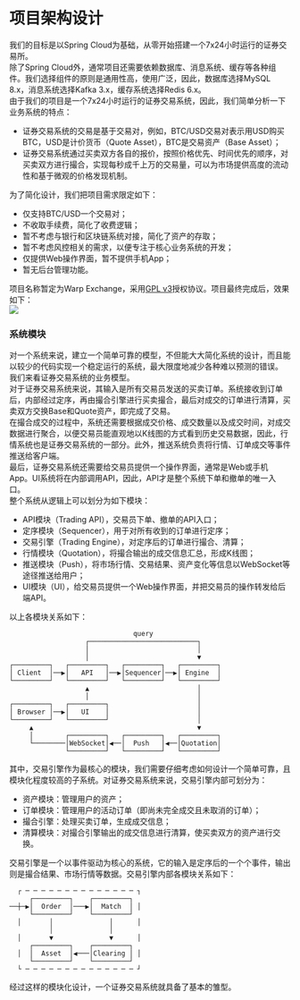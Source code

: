 # 项目架构设计

我们的目标是以Spring Cloud为基础，从零开始搭建一个7x24小时运行的证券交易所。<br />除了Spring Cloud外，通常项目还需要依赖数据库、消息系统、缓存等各种组件。我们选择组件的原则是通用性高，使用广泛，因此，数据库选择MySQL 8.x，消息系统选择Kafka 3.x，缓存系统选择Redis 6.x。<br />由于我们的项目是一个7x24小时运行的证券交易系统，因此，我们简单分析一下业务系统的特点：

- 证券交易系统的交易是基于交易对，例如，BTC/USD交易对表示用USD购买BTC，USD是计价货币（Quote Asset），BTC是交易资产（Base Asset）；
- 证券交易系统通过买卖双方各自的报价，按照价格优先、时间优先的顺序，对买卖双方进行撮合，实现每秒成千上万的交易量，可以为市场提供高度的流动性和基于微观的价格发现机制。

为了简化设计，我们把项目需求限定如下：

- 仅支持BTC/USD一个交易对；
- 不收取手续费，简化了收费逻辑；
- 暂不考虑与银行和区块链系统对接，简化了资产的存取；
- 暂不考虑风控相关的需求，以便专注于核心业务系统的开发；
- 仅提供Web操作界面，暂不提供手机App；
- 暂无后台管理功能。

项目名称暂定为Warp Exchange，采用[GPL v3](https://www.gnu.org/licenses/gpl-3.0.txt)授权协议。项目最终完成后，效果如下：<br />![](https://cdn.nlark.com/yuque/0/2024/png/763022/1708685903744-b56b87a3-479e-4b41-91e6-6724c4122626.png#averageHue=%23fdfdfd&clientId=u3d78259e-9160-4&from=paste&id=u41102c3c&originHeight=653&originWidth=800&originalType=url&ratio=1&rotation=0&showTitle=false&status=done&style=none&taskId=ua98eb42b-2a75-4fc9-aa25-adf67bca5e0&title=)
### 系统模块
对一个系统来说，建立一个简单可靠的模型，不但能大大简化系统的设计，而且能以较少的代码实现一个稳定运行的系统，最大限度地减少各种难以预测的错误。<br />我们来看证券交易系统的业务模型。<br />对于证券交易系统来说，其输入是所有交易员发送的买卖订单。系统接收到订单后，内部经过定序，再由撮合引擎进行买卖撮合，最后对成交的订单进行清算，买卖双方交换Base和Quote资产，即完成了交易。<br />在撮合成交的过程中，系统还需要根据成交价格、成交数量以及成交时间，对成交数据进行聚合，以便交易员能直观地以K线图的方式看到历史交易数据，因此，行情系统也是证券交易系统的一部分。此外，推送系统负责将行情、订单成交等事件推送给客户端。<br />最后，证券交易系统还需要给交易员提供一个操作界面，通常是Web或手机App。UI系统将在内部调用API，因此，API才是整个系统下单和撤单的唯一入口。<br />整个系统从逻辑上可以划分为如下模块：

- API模块（Trading API），交易员下单、撤单的API入口；
- 定序模块（Sequencer），用于对所有收到的订单进行定序；
- 交易引擎（Trading Engine），对定序后的订单进行撮合、清算；
- 行情模块（Quotation），将撮合输出的成交信息汇总，形成K线图；
- 推送模块（Push），将市场行情、交易结果、资产变化等信息以WebSocket等途径推送给用户；
- UI模块（UI），给交易员提供一个Web操作界面，并把交易员的操作转发给后端API。

以上各模块关系如下：
```
                               query
                   ┌───────────────────────────┐
                   │                           │
                   │                           ▼
┌─────────┐   ┌─────────┐   ┌─────────┐   ┌─────────┐
│ Client  │──▶│   API   │──▶│Sequencer│──▶│ Engine  │
└─────────┘   └─────────┘   └─────────┘   └─────────┘
                   ▲                           │
                   │                           │
┌─────────┐   ┌─────────┐                      │
│ Browser │──▶│   UI    │                      │
└─────────┘   └─────────┘                      │
     ▲                                         ▼
     │        ┌─────────┐   ┌─────────┐   ┌─────────┐
     └────────│WebSocket│◀──│  Push   │◀──│Quotation│
              └─────────┘   └─────────┘   └─────────┘
```
其中，交易引擎作为最核心的模块，我们需要仔细考虑如何设计一个简单可靠，且模块化程度较高的子系统。对证券交易系统来说，交易引擎内部可划分为：

- 资产模块：管理用户的资产；
- 订单模块：管理用户的活动订单（即尚未完全成交且未取消的订单）；
- 撮合引擎：处理买卖订单，生成成交信息；
- 清算模块：对撮合引擎输出的成交信息进行清算，使买卖双方的资产进行交换。

交易引擎是一个以事件驱动为核心的系统，它的输入是定序后的一个个事件，输出则是撮合结果、市场行情等数据。交易引擎内部各模块关系如下：
```
  ┌ ─ ─ ─ ─ ─ ─ ─ ─ ─ ─ ─ ─ ─ ─ ┐
     ┌─────────┐    ┌─────────┐
──┼─▶│  Order  │───▶│  Match  │ │
     └─────────┘    └─────────┘
  │       │              │      │
          │              │
  │       ▼              ▼      │
     ┌─────────┐    ┌─────────┐
  │  │  Asset  │◀───│Clearing │ │
     └─────────┘    └─────────┘
  └ ─ ─ ─ ─ ─ ─ ─ ─ ─ ─ ─ ─ ─ ─ ┘
```
经过这样的模块化设计，一个证券交易系统就具备了基本的雏型。
